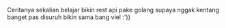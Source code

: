 Ceritanya sekalian belajar bikin rest api pake golang supaya nggak kentang banget pas disuruh bikin sama bang viel :'))
